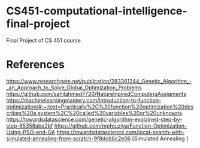 # CS451-computational-intelligence-final-project
Final Project of CS 451 course

# References
https://www.researchgate.net/publication/283361244_Genetic_Algorithm_-_an_Approach_to_Solve_Global_Optimization_Problems
https://github.com/sahilahmed7720/NatureInpiredComputingAssigments
https://machinelearningmastery.com/introduction-to-function-optimization/#:~:text=Practically%2C%20function%20optimization%20describes%20a,system%2C%20called%20variables%20or%20unknowns.
https://towardsdatascience.com/genetic-algorithm-explained-step-by-step-65358abe2bf
https://github.com/mpfouziya/Function-Optimization-Using-PSO-and-GA
https://towardsdatascience.com/local-search-with-simulated-annealing-from-scratch-9f8dcb6c2e06 [Simulated Annealing ]
